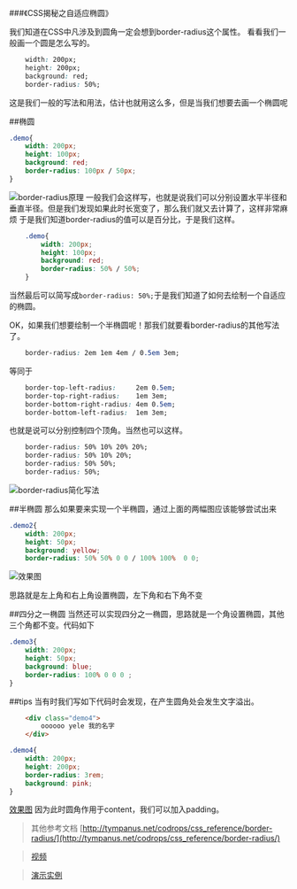 ###《CSS揭秘之自适应椭圆》

我们知道在CSS中凡涉及到圆角一定会想到border-radius这个属性。
看看我们一般画一个圆是怎么写的。
```css
	width: 200px;
	height: 200px;
	background: red;
	border-radius: 50%;
```
这是我们一般的写法和用法，估计也就用这么多，但是当我们想要去画一个椭圆呢

##椭圆
```css
.demo{
	width: 200px;
	height: 100px;
	background: red;
	border-radius: 100px / 50px;
}
```

![border-radius原理](http://yotuku.cn/link?url=V1pBwl6lG&tk_plan=free&tk_storage=tietuku&tk_vuid=ae313012-a1ef-46eb-bfe9-3d85526b5008&tk_time=2016111013)
一般我们会这样写，也就是说我们可以分别设置水平半径和垂直半径。但是我们发现如果此时长宽变了，那么我们就又去计算了，这样非常麻烦
于是我们知道border-radius的值可以是百分比，于是我们这样。
```css
	.demo{
		width: 200px;
		height: 100px;
		background: red;
		border-radius: 50% / 50%;
	}
```
当然最后可以简写成`border-radius: 50%;`于是我们知道了如何去绘制一个自适应的椭圆。

OK，如果我们想要绘制一个半椭圆呢！那我们就要看border-radius的其他写法了。
```css
	border-radius: 2em 1em 4em / 0.5em 3em;
```
等同于
```css
	border-top-left-radius:     2em 0.5em;
	border-top-right-radius:    1em 3em;
	border-bottom-right-radius: 4em 0.5em;
	border-bottom-left-radius:  1em 3em;
```
也就是说可以分别控制四个顶角。当然也可以这样。
```css
	border-radius: 50% 10% 20% 20%;
	border-radius: 50% 10% 20%;
	border-radius: 50% 50%;
	border-radius: 50%;
```
![border-radius简化写法](http://yotuku.cn/link?url=EkK2Ug6lG&tk_plan=free&tk_storage=tietuku&tk_vuid=ae313012-a1ef-46eb-bfe9-3d85526b5008&tk_time=2016111013)

##半椭圆
那么如果要来实现一个半椭圆，通过上面的两幅图应该能够尝试出来
```css
.demo2{
	width: 200px;
	height: 50px;
	background: yellow;
	border-radius: 50% 50% 0 0 / 100% 100%  0 0;
```
![效果图](http://yotuku.cn/link?url=4yj0Fl6lG&tk_plan=free&tk_storage=tietuku&tk_vuid=ae313012-a1ef-46eb-bfe9-3d85526b5008&tk_time=2016111013)

思路就是左上角和右上角设置椭圆，左下角和右下角不变

##四分之一椭圆
当然还可以实现四分之一椭圆，思路就是一个角设置椭圆，其他三个角都不变。代码如下
```css
.demo3{
	width: 200px;
	height: 50px;
	background: blue;
	border-radius: 100% 0 0 0 ;
}
```

##tips
当有时我们写如下代码时会发现，在产生圆角处会发生文字溢出。
```html
	<div class="demo4">
		oooooo yele 我的名字
	</div>
```
```css
.demo4{
	width: 200px;
	height: 200px;
	border-radius: 3rem;
	background: pink;
}
```
[效果图](http://yotuku.cn/link?url=4kJmTbTlM&tk_plan=free&tk_storage=tietuku&tk_vuid=ae313012-a1ef-46eb-bfe9-3d85526b5008&tk_time=2016111015)
因为此时圆角作用于content，我们可以加入padding。


>其他参考文档
>[http://tympanus.net/codrops/css_reference/border-radius/](http://tympanus.net/codrops/css_reference/border-radius/)

>[视频](https://www.youtube.com/watch?v=b9HGzJIcfDE)

>[演示实例](http://lea.verou.me/humble-border-radius/#for-browser)






